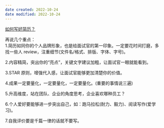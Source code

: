 ```yaml
---
date created: 2022-10-24
date modified: 2022-10-24
---
```

  

[如何写好简历？](https://mp.weixin.qq.com/s/S3XHfb0zD0UiPZypYSlCnw)  

再说几个重点：  
1.简历如同你的个人品牌形象，也是给面试官的第一印象。一定要花时间打磨，多找一些人 review，注重细节(文件名/格式、排版、字体、字号)。  

2.内容精简，突出你的“亮点”，关键文字建议加粗，让面试官一眼就能看到。  

3.STAR 原则，增强代入感，让面试官能够更加清楚你的价值。

4.成果一定要量化，一定要量化，一定要量化。(重要的事情说三遍)

5.升高维度，站在团队、企业的角度思考，企业喜欢哪种员工？

6.个人爱好要能够进一步突出自己，如：跑马拉松(耐力、毅力)、阅读写作(爱学习)。

7.自我评价要是千篇一律的话就不要写。

